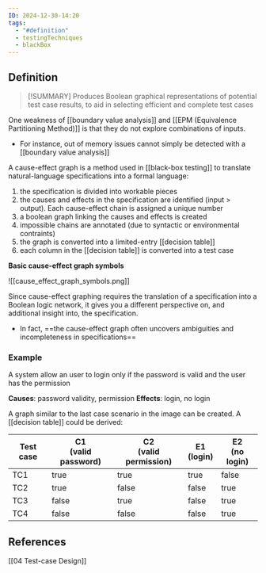 ```yaml
---
ID: 2024-12-30-14:20
tags:
  - "#definition"
  - testingTechniques
  - blackBox
---
```

## Definition

> [!SUMMARY]
> Produces Boolean graphical representations of potential test case results, to aid in selecting efficient and complete test cases

One weakness of [[boundary value analysis]] and [[EPM (Equivalence Partitioning Method)]] is that they do not explore combinations of inputs.
- For instance, out of memory issues cannot simply be detected with a [[boundary value analysis]]

A cause-effect graph is a method used in [[black-box testing]] to translate natural-language specifications into a formal language:
1. the specification is divided into workable pieces
2. the causes and effects in the specification are identified (input > output). Each cause-effect chain is assigned a unique number
3. a boolean graph linking the causes and effects is created
4. impossible chains are annotated (due to syntactic or environmental contraints)
5. the graph is converted into a limited-entry [[decision table]]
6. each column in the [[decision table]] is converted into a test case

**Basic cause-effect graph symbols**

![[cause_effect_graph_symbols.png]]

Since cause-effect graphing requires the translation of a specification into a Boolean logic network, it gives you a different perspective on, and additional insight into, the specification.
- In fact, ==the cause-effect graph often uncovers ambiguities and incompleteness in specifications==

### Example

A system allow an user to login only if the password is valid and the user has the permission

**Causes**: password validity, permission
**Effects**: login, no login

A graph similar to the last case scenario in the image can be created.
A [[decision table]] could be derived:

| **Test case** | C1 <br>(valid password) | C2 <br>(valid permission) | E1 <br>(login) | E2 <br>(no login) |
| ------------- | ----------------------- | ------------------------- | -------------- | ----------------- |
| TC1           | true                    | true                      | true           | false             |
| TC2           | true                    | false                     | false          | true              |
| TC3           | false                   | true                      | false          | true              |
| TC4           | false                   | false                     | false          | true              |

## References
[[04 Test-case Design]]